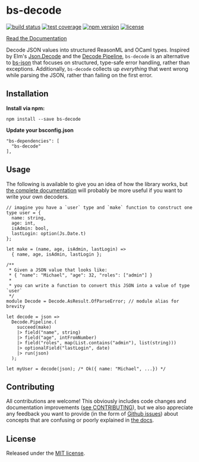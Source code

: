 # bs-decode

[![build status](https://img.shields.io/circleci/build/github/mlms13/bs-decode.svg?style=flat-square)](https://circleci.com/gh/mlms13/bs-decode)
[![test coverage](https://img.shields.io/coveralls/github/mlms13/bs-decode.svg?style=flat-square)](https://coveralls.io/github/mlms13/bs-decode)
[![npm version](https://img.shields.io/npm/v/bs-decode.svg?style=flat-square)](https://www.npmjs.com/package/bs-decode)
[![license](https://img.shields.io/github/license/mlms13/bs-decode.svg?style=flat-square)](https://github.com/mlms13/bs-decode/blob/master/LICENSE)

[Read the Documentation](https://mlms13.github.io/bs-decode/docs/)

Decode JSON values into structured ReasonML and OCaml types. Inspired by Elm's [Json.Decode](https://package.elm-lang.org/packages/elm-lang/core/5.1.1/Json-Decode) and the [Decode Pipeline](https://package.elm-lang.org/packages/NoRedInk/elm-decode-pipeline/3.0.1/Json-Decode-Pipeline), `bs-decode` is an alternative to [bs-json](https://github.com/glennsl/bs-json) that focuses on structured, type-safe error handling, rather than exceptions. Additionally, `bs-decode` collects up _everything_ that went wrong while parsing the JSON, rather than failing on the first error.

## Installation

**Install via npm:**

`npm install --save bs-decode`

**Update your bsconfig.json**

```
"bs-dependencies": [
  "bs-decode"
],
```


## Usage

The following is available to give you an idea of how the library works, but [the complete documentation](https://mlms13.github.io/bs-decode/docs/simple-example) will probably be more useful if you want to write your own decoders.

```reason
// imagine you have a `user` type and `make` function to construct one
type user = {
  name: string,
  age: int,
  isAdmin: bool,
  lastLogin: option(Js.Date.t)
};

let make = (name, age, isAdmin, lastLogin) =>
  { name, age, isAdmin, lastLogin };

/**
 * Given a JSON value that looks like:
 * { "name": "Michael", "age": 32, "roles": ["admin"] }
 *
 * you can write a function to convert this JSON into a value of type `user`
 */
module Decode = Decode.AsResult.OfParseError; // module alias for brevity

let decode = json =>
  Decode.Pipeline.(
    succeed(make)
    |> field("name", string)
    |> field("age", intFromNumber)
    |> field("roles", map(List.contains("admin"), list(string)))
    |> optionalField("lastLogin", date)
    |> run(json)
  );

let myUser = decode(json); /* Ok({ name: "Michael", ...}) */
```

## Contributing

All contributions are welcome! This obviously includes code changes and documentation improvements ([see CONTRIBUTING](https://github.com/mlms13/bs-decode/blob/master/CONTRIBUTING.md)), but we also appreciate any feedback you want to provide (in the form of [Github issues](https://github.com/mlms13/bs-decode/issues)) about concepts that are confusing or poorly explained in [the docs](https://mlms13.github.io/bs-decode/docs/what-and-why).

## License

Released under the [MIT license](https://github.com/mlms13/bs-decode/blob/master/LICENSE).
